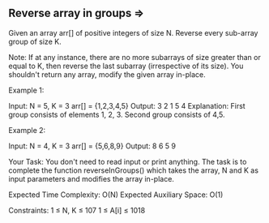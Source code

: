 Reverse array in groups  =>
------------------------



Given an array arr[] of positive integers of size N. Reverse every sub-array group of size K.

Note: If at any instance, there are no more subarrays of size greater than or equal to K, then reverse the last subarray (irrespective of its size). You shouldn't return any array, modify the given array in-place.

Example 1:

Input:
N = 5, K = 3
arr[] = {1,2,3,4,5}
Output: 3 2 1 5 4
Explanation: First group consists of elements
1, 2, 3. Second group consists of 4,5.
 

Example 2:

Input:
N = 4, K = 3
arr[] = {5,6,8,9}
Output: 8 6 5 9
 

Your Task:
You don't need to read input or print anything. The task is to complete the function reverseInGroups() which takes the array, N and K as input parameters and modifies the array in-place. 

 

Expected Time Complexity: O(N)
Expected Auxiliary Space: O(1)

 

Constraints:
1 ≤ N, K ≤ 107
1 ≤ A[i] ≤ 1018

